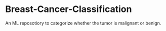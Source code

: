 # Breast-Cancer-Classification
An ML reposotiory to categorize whether the tumor is malignant or benign.
